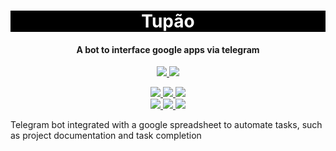 <h1 align="center" style="color:white; background-color:black">Tupão</h1>
<h4 align="center">A bot to interface google apps via telegram</h4>

<p align="center">
    <a href="https://tupa.eesc.usp.br//">
    <img src="https://img.shields.io/badge/Tupão-black?style=for-the-badge"/>
    </a>
    <a href="https://eesc.usp.br/">
    <img src="https://img.shields.io/badge/Linked%20to-EESC--USP-black?style=for-the-badge"/>
    </a>
</p>
<p align="center">
    <a href="https://github.com/EESC-USP-TUPA/Telegram-Bot/issues">
    <img src="https://img.shields.io/github/issues/EESC-USP-TUPA/Telegram-Bot?style=for-the-badge"/>
    </a>
    <a href="https://github.com/EESC-USP-TUPA/Telegram-Bot/commits/main">
    <img src="https://img.shields.io/github/commit-activity/m/EESC-USP-TUPA/Telegram-Bot?style=for-the-badge">
    </a>
    <a href="https://github.com/EESC-USP-TUPA/Telegram-Bot/graphs/contributors">
    <img src="https://img.shields.io/github/contributors/EESC-USP-TUPA/Telegram-Bot?style=for-the-badge"/>
    </a>
    <br>
    <a href="https://github.com/EESC-USP-TUPA/Telegram-Bot/commits/main">
    <img src="https://img.shields.io/github/last-commit/EESC-USP-TUPA/Telegram-Bot?style=for-the-badge"/>
    </a>
    <a href="https://github.com/EESC-USP-TUPA/Telegram-Bot/issues">
    <img src="https://img.shields.io/github/issues-raw/EESC-USP-TUPA/Telegram-Bot?style=for-the-badge" />
    </a>
    <a href="https://github.com/EESC-USP-TUPA/Telegram-Bot/pulls">
    <img src = "https://img.shields.io/github/issues-pr-raw/EESC-USP-TUPA/Telegram-Bot?style=for-the-badge">
    </a>
</p>

Telegram bot integrated with a google spreadsheet to automate tasks, such as project documentation and task completion
